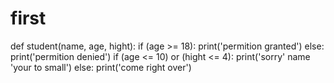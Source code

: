 # first
def student(name, age, hight):
  if (age >= 18):
    print('permition granted')
  else:
    print('permition denied')
  if (age <= 10) or (hight <= 4):
    print('sorry' name 'your to small')
  else: 
    print('come right over')
